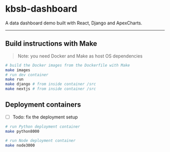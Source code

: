 # kbsb-dashboard

A data dashboard demo built with React, Django and ApexCharts.

---------------------------------------------------------

## Build instructions with Make

> Note: you need Docker and Make as host OS dependencies

```sh
# build the Docker images from the Dockerfile with Make
make images
# run dev container
make run
make django # from inside container /src
make nextjs # from inside container /src
```

## Deployment containers

- [ ] Todo: fix the deployment setup

```sh
# run Python deployment container
make python8000

# run Node deployment container
make node3000
```
